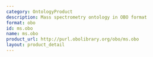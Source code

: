 ```yaml
---
category: OntologyProduct
description: Mass spectrometry ontology in OBO format
format: obo
id: ms.obo
name: ms.obo
product_url: http://purl.obolibrary.org/obo/ms.obo
layout: product_detail
---
```

